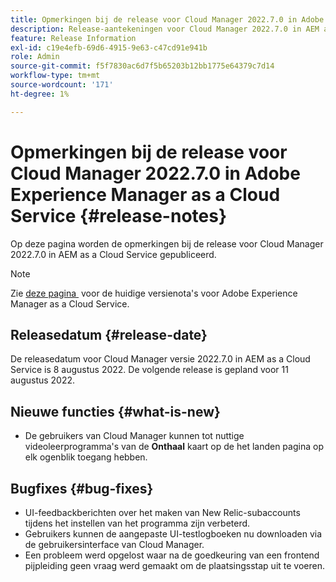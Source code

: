 ```yaml
---
title: Opmerkingen bij de release voor Cloud Manager 2022.7.0 in Adobe Experience Manager as a Cloud Service
description: Release-aantekeningen voor Cloud Manager 2022.7.0 in AEM as a Cloud Service.
feature: Release Information
exl-id: c19e4efb-69d6-4915-9e63-c47cd91e941b
role: Admin
source-git-commit: f5f7830ac6d7f5b65203b12bb1775e64379c7d14
workflow-type: tm+mt
source-wordcount: '171'
ht-degree: 1%

---
```


# Opmerkingen bij de release voor Cloud Manager 2022.7.0 in Adobe Experience Manager as a Cloud Service {#release-notes}

Op deze pagina worden de opmerkingen bij de release voor Cloud Manager 2022.7.0 in AEM as a Cloud Service gepubliceerd.

>[!NOTE]
>
>Zie [&#x200B; deze pagina &#x200B;](/help/release-notes/release-notes-cloud/release-notes-current.md) voor de huidige versienota&#39;s voor Adobe Experience Manager as a Cloud Service.

## Releasedatum {#release-date}

De releasedatum voor Cloud Manager versie 2022.7.0 in AEM as a Cloud Service is 8 augustus 2022. De volgende release is gepland voor 11 augustus 2022.

## Nieuwe functies {#what-is-new}

* De gebruikers van Cloud Manager kunnen tot nuttige videoleerprogramma&#39;s van de **Onthaal** kaart op de het landen pagina op elk ogenblik toegang hebben.

## Bugfixes {#bug-fixes}

* UI-feedbackberichten over het maken van New Relic-subaccounts tijdens het instellen van het programma zijn verbeterd.
* Gebruikers kunnen de aangepaste UI-testlogboeken nu downloaden via de gebruikersinterface van Cloud Manager.
* Een probleem werd opgelost waar na de goedkeuring van een frontend pijpleiding geen vraag werd gemaakt om de plaatsingsstap uit te voeren.
